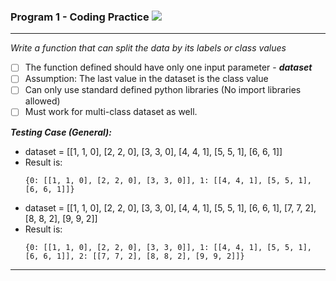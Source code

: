 ### Program 1 - Coding Practice ![](https://img.shields.io/badge/Level-Easy-green)

---------------------------------------------------------------------------------------------------------------------------------------------------

*Write a function that can split the data by its labels or class values*

- [ ] The function defined should have only one input parameter - ***dataset***
- [ ] Assumption: The last value in the dataset is the class value 
- [ ] Can only use standard defined python libraries (No import libraries allowed)
- [ ] Must work for multi-class dataset as well.

***Testing Case (General):***
* dataset = [[1, 1, 0], [2, 2, 0], [3, 3, 0], [4, 4, 1], [5, 5, 1], [6, 6, 1]]
* Result is: 
  ```
  {0: [[1, 1, 0], [2, 2, 0], [3, 3, 0]], 1: [[4, 4, 1], [5, 5, 1], [6, 6, 1]]}
  ```
* dataset = [[1, 1, 0], [2, 2, 0], [3, 3, 0], [4, 4, 1], [5, 5, 1], [6, 6, 1], [7, 7, 2], [8, 8, 2], [9, 9, 2]]
* Result is:
  ```
  {0: [[1, 1, 0], [2, 2, 0], [3, 3, 0]], 1: [[4, 4, 1], [5, 5, 1], [6, 6, 1]], 2: [[7, 7, 2], [8, 8, 2], [9, 9, 2]]}
  ```
------------------------------------------------------------------------------------------------------------------------------------------------
